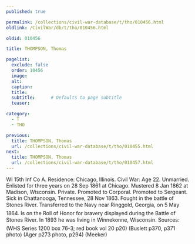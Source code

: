 ```yaml
---
published: true

permalink: /collections/civil-war-database/t/tho/010456.html
oldlink: /CivilWar/db/t/tho/010456.html

oldid: 010456

title: THOMPSON, Thomas

pagelist:
  exclude: false
  order: 10456
  image: 
  alt:
  caption:
  title:
  subtitle:      # Defaults to page subtitle
  teaser:

category: 
  - T 
  - THO

previous:
  title: THOMPSON, Thomas
  url: /collections/civil-war-database/t/tho/010455.html  
next:
  title: THOMPSON, Thomas
  url: /collections/civil-war-database/t/tho/010457.html   
---
```

WI 15th Inf Co A. Residence: Chicago, Illinois. Civil War: Age 22. Unmarried. Enlisted for three years on 28 Sep 1861 at Chicago. Mustered 8 Jan 1862 at Madison, Wisconsin. Private. Promoted to Corporal. Promoted to Sergeant. Sick in Chattanooga, Tennessee, 28 Nov 1863. Fought in the battle of Stone&#146;s River. Transferred to the Navy near Ringgold, Georgia, on 5 May 1864. Is on the Roll of Honor for bravery displayed during the Battle of Stone&#146;s River. In 1893 he was living in Winnekonne, Wisconsin. Sources: (WHS Series 1200 box 76-3; red book vol 20 p20) (Buslett p370, p371 photo) (Ager p273 photo, p294) (Meeker)